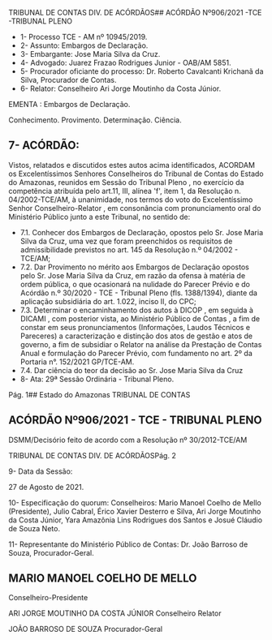 TRIBUNAL DE CONTAS DIV. DE ACÓRDÃOS## ACÓRDÃO Nº906/2021 -TCE -TRIBUNAL PLENO

- 1- Processo TCE - AM nº 10945/2019.
- 2- Assunto: Embargos de Declaração.
- 3- Embargante: Jose Maria Silva da Cruz.
- 4- Advogado: Juarez Frazao Rodrigues Junior - OAB/AM 5851.
- 5- Procurador  oficiante  do  processo: Dr. Roberto  Cavalcanti  Krichanã  da  Silva, Procurador de Contas.
- 6- Relator: Conselheiro Ari Jorge Moutinho da Costa Júnior.

EMENTA : Embargos de Declaração.

Conhecimento. Provimento. Determinação. Ciência.

## 7- ACÓRDÃO:

Vistos, relatados e discutidos estes autos acima identificados, ACORDAM os Excelentíssimos Senhores Conselheiros do Tribunal de Contas do Estado do Amazonas, reunidos em Sessão do Tribunal Pleno , no exercício da competência atribuída pelo art.11, III,  alínea 'f', item 1, da Resolução n. 04/2002-TCE/AM, à  unanimidade, nos termos do voto do Excelentíssimo Senhor Conselheiro-Relator , em consonância com pronunciamento oral do Ministério Público junto a este Tribunal, no sentido de:

- 7.1. Conhecer dos  Embargos  de  Declaração,  opostos  pelo Sr. Jose  Maria Silva da  Cruz, uma  vez  que  foram  preenchidos  os  requisitos de admissibilidade previstos no art. 145 da Resolução n.º 04/2002 - TCE/AM;
- 7.2. Dar  Provimento no  mérito aos  Embargos  de  Declaração  opostos  pelo Sr. Jose Maria Silva da Cruz, em razão da ofensa à matéria de ordem pública, o que ocasionará na nulidade do Parecer Prévio e do Acórdão n.º 30/2020 - TCE - Tribunal Pleno (fls. 1388/1394), diante da aplicação subsidiária do art. 1.022, inciso II, do CPC;
- 7.3. Determinar o encaminhamento dos autos à DICOP , em seguida à DICAMI , com posterior vista, ao Ministério Público de Contas , a fim de constar em seus  pronunciamentos  (Informações,  Laudos  Técnicos  e  Pareceres)  a caracterização e distinção dos atos de gestão e atos de governo, a fim de subsidiar o Relator na análise da Prestação de Contas Anual e formulação do Parecer Prévio, com fundamento no art. 2º da Portaria n°. 152/2021 GP/TCE-AM.
- 7.4. Dar ciência do teor da decisão ao Sr. Jose Maria Silva da Cruz
- 8- Ata: 29ª Sessão Ordinária - Tribunal Pleno.

Pág. 1## Estado do Amazonas TRIBUNAL DE CONTAS

## ACÓRDÃO Nº906/2021 - TCE - TRIBUNAL PLENO

DSMM/Decisório feito de acordo com a Resolução nº 30/2012-TCE/AM

TRIBUNAL DE CONTAS DIV. DE ACÓRDÃOSPág. 2

9- Data da Sessão:

27 de Agosto de 2021.

10-  Especificação do quorum: Conselheiros: Mario Manoel Coelho de Mello (Presidente), Julio Cabral, Érico Xavier Desterro e Silva, Ari Jorge Moutinho da Costa Júnior, Yara Amazônia Lins Rodrigues dos Santos e Josué Cláudio de Souza Neto.

11-  Representante  do  Ministério  Público  de  Contas: Dr. João  Barroso  de  Souza, Procurador-Geral.

## MARIO MANOEL COELHO DE MELLO

Conselheiro-Presidente

ARI JORGE MOUTINHO DA COSTA JÚNIOR Conselheiro Relator

JOÃO BARROSO DE SOUZA Procurador-Geral